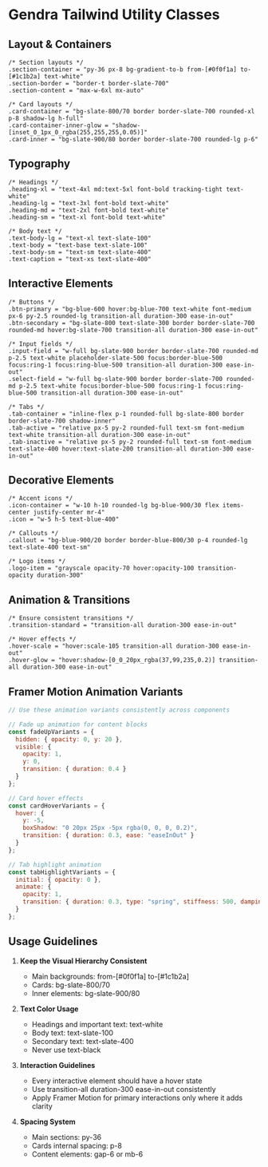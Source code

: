 # Gendra Tailwind Utility Classes

## Layout & Containers
```
/* Section layouts */
.section-container = "py-36 px-8 bg-gradient-to-b from-[#0f0f1a] to-[#1c1b2a] text-white"
.section-border = "border-t border-slate-700"
.section-content = "max-w-6xl mx-auto"

/* Card layouts */
.card-container = "bg-slate-800/70 border border-slate-700 rounded-xl p-8 shadow-lg h-full"
.card-container-inner-glow = "shadow-[inset_0_1px_0_rgba(255,255,255,0.05)]"
.card-inner = "bg-slate-900/80 border border-slate-700 rounded-lg p-6"
```

## Typography
```
/* Headings */
.heading-xl = "text-4xl md:text-5xl font-bold tracking-tight text-white"
.heading-lg = "text-3xl font-bold text-white"
.heading-md = "text-2xl font-bold text-white"
.heading-sm = "text-xl font-bold text-white"

/* Body text */
.text-body-lg = "text-xl text-slate-100"
.text-body = "text-base text-slate-100"
.text-body-sm = "text-sm text-slate-400"
.text-caption = "text-xs text-slate-400"
```

## Interactive Elements
```
/* Buttons */
.btn-primary = "bg-blue-600 hover:bg-blue-700 text-white font-medium px-6 py-2.5 rounded-lg transition-all duration-300 ease-in-out"
.btn-secondary = "bg-slate-800 text-slate-300 border border-slate-700 rounded-md hover:bg-slate-700 transition-all duration-300 ease-in-out"

/* Input fields */
.input-field = "w-full bg-slate-900 border border-slate-700 rounded-md p-2.5 text-white placeholder-slate-500 focus:border-blue-500 focus:ring-1 focus:ring-blue-500 transition-all duration-300 ease-in-out"
.select-field = "w-full bg-slate-900 border border-slate-700 rounded-md p-2.5 text-white focus:border-blue-500 focus:ring-1 focus:ring-blue-500 transition-all duration-300 ease-in-out"

/* Tabs */
.tab-container = "inline-flex p-1 rounded-full bg-slate-800 border border-slate-700 shadow-inner"
.tab-active = "relative px-5 py-2 rounded-full text-sm font-medium text-white transition-all duration-300 ease-in-out"
.tab-inactive = "relative px-5 py-2 rounded-full text-sm font-medium text-slate-400 hover:text-slate-200 transition-all duration-300 ease-in-out"
```

## Decorative Elements
```
/* Accent icons */
.icon-container = "w-10 h-10 rounded-lg bg-blue-900/30 flex items-center justify-center mr-4"
.icon = "w-5 h-5 text-blue-400"

/* Callouts */
.callout = "bg-blue-900/20 border border-blue-800/30 p-4 rounded-lg text-slate-400 text-sm"

/* Logo items */
.logo-item = "grayscale opacity-70 hover:opacity-100 transition-opacity duration-300"
```

## Animation & Transitions
```
/* Ensure consistent transitions */
.transition-standard = "transition-all duration-300 ease-in-out"

/* Hover effects */
.hover-scale = "hover:scale-105 transition-all duration-300 ease-in-out"
.hover-glow = "hover:shadow-[0_0_20px_rgba(37,99,235,0.2)] transition-all duration-300 ease-in-out"
```

## Framer Motion Animation Variants
```javascript
// Use these animation variants consistently across components

// Fade up animation for content blocks
const fadeUpVariants = {
  hidden: { opacity: 0, y: 20 },
  visible: { 
    opacity: 1, 
    y: 0, 
    transition: { duration: 0.4 }
  }
};

// Card hover effects
const cardHoverVariants = {
  hover: { 
    y: -5,
    boxShadow: "0 20px 25px -5px rgba(0, 0, 0, 0.2)",
    transition: { duration: 0.3, ease: "easeInOut" }
  }
};

// Tab highlight animation
const tabHighlightVariants = {
  initial: { opacity: 0 },
  animate: { 
    opacity: 1,
    transition: { duration: 0.3, type: "spring", stiffness: 500, damping: 30 }
  }
};
```

## Usage Guidelines

1. **Keep the Visual Hierarchy Consistent**
   - Main backgrounds: from-[#0f0f1a] to-[#1c1b2a]
   - Cards: bg-slate-800/70
   - Inner elements: bg-slate-900/80

2. **Text Color Usage**
   - Headings and important text: text-white
   - Body text: text-slate-100
   - Secondary text: text-slate-400
   - Never use text-black

3. **Interaction Guidelines**
   - Every interactive element should have a hover state
   - Use transition-all duration-300 ease-in-out consistently
   - Apply Framer Motion for primary interactions only where it adds clarity

4. **Spacing System**
   - Main sections: py-36
   - Cards internal spacing: p-8
   - Content elements: gap-6 or mb-6
``` 